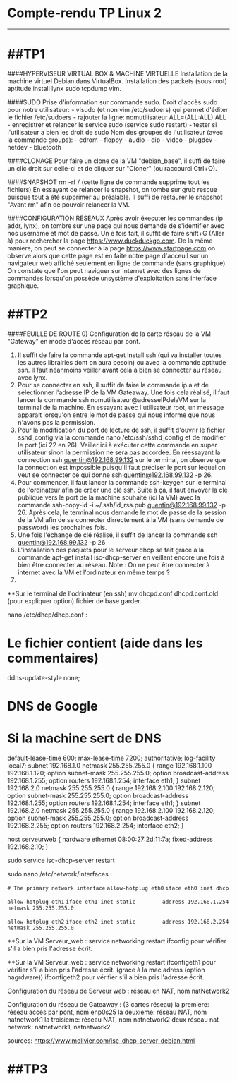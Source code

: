 # Compte-rendu TP Linux 2
*************************

##TP1
=====
####HYPERVISEUR VIRTUAL BOX & MACHINE VIRTUELLE
Installation de la machine virtuel Debian dans VirtualBox.
Installation des packets (sous root) aptitude  install lynx sudo tcpdump vim.

####SUDO
Prise d'information sur commande sudo.
Droit d'accès sudo pour notre utilisateur:
	- visudo (et non vim /etc/sudoers) qui permet d'éditer le fichier /etc/sudoers
	- rajouter la ligne: nomutilisateur ALL=(ALL:ALL) ALL
	- enregistrer et relancer le service sudo (service sudo restart)
	- tester si l'utilisateur a bien les droit de sudo
Nom des groupes de l'utilisateur (avec la commande groups):
	- cdrom		- floppy	- audio		- dip
	- video		- plugdev	- netdev	- bluetooth

####CLONAGE
Pour faire un clone de la VM "debian_base", il suffi de faire un clic droit sur celle-ci et de cliquer sur "Cloner" (ou raccourci Ctrl+O).

####SNAPSHOT
rm -rf / (cette ligne de commande supprime tout les fichiers)
En essayant de relancer le snapshot, on tombe sur grub rescue puisque tout à été supprimer au préalable.
Il suffi de restaurer le snapshot "Avant rm" afin de pouvoir relancer la VM.

####CONFIGURATION RÉSEAUX
Après avoir éxecuter les commandes (ip addr, lynx), on tombre sur une page qui nous demande de s'identifier avec nos username et mot de passe. Un e fois fait, il suffit de faire shift+G (Aller à) pour rechercher la page https://www.duckduckgo.com. De la même manière, on peut se connecter à la page https://www.startpage.com on observe alors que cette page est en faite notre page d'acceuil sur un navigateur web affiché seulement en ligne de commande (sans graphique).
On constate que l'on peut naviguer sur internet avec des lignes de commandes lorsqu'on possède unsystème d'exploitation sans interface graphique.

##TP2
=====
####FEUILLE DE ROUTE
0) Configuration de la carte réseau de la VM "Gateway" en mode d'accès réseau par pont.
1) Il suffit de faire la commande apt-get install ssh (qui va installer toutes les autres librairies dont on aura besoin) ou avec la commande aptitude ssh.
Il faut néanmoins veiller avant celà à bien se connecter au réseau avec lynx.
2) Pour se connecter en ssh, il suffit de faire la commande ip a et de selectionner l'adresse IP de la VM Gateaway. Une fois cela réalisé, il faut lancer la commande ssh nomutilisateur@adresseIPdelaVM sur la terminal de la machine.
En essayant avec l'utilisateur root, un message apparait lorsqu'on entre le mot de passe qui nous informe que nous n'avons pas la permission.
3) Pour la modification du port de lecture de ssh, il suffit d'ouvrir le fichier sshd_config via la commande nano /etc/ssh/sshd_config et de modifier le port (ici 22 en 26).
Veiller ici à exécuter cette commande en super utilisateur sinon la permission ne sera pas accordée.
En réessayant la connection ssh quentin@192.168.99.132 sur le terminal, on observe que la connection est impossible puisqu'il faut préciser le port sur lequel on veut se connecter ce qui donne ssh quentin@192.168.99.132 -p 26.
4) Pour commencer, il faut lancer la commande ssh-keygen sur le terminal de l'ordinateur afin de créer une clé ssh. Suite à ça, il faut envoyer la clé publique vers le port de la machine souhaité (ici la VM) avec la commande ssh-copy-id -i ~/.ssh/id_rsa.pub quentin@192.168.99.132 -p 26. Après cela, le terminal nous demande le mot de passe de la session de la VM afin de se connecter dirrectement à la VM (sans demande de password) les prochaines fois.
5) Une fois l'échange de clé réalisé, il suffit de lancer la commande ssh quentin@192.168.99.132 -p 26
6) L'installation des paquets pour le serveur dhcp se fait grâce à la commande apt-get install isc-dhcp-server en veillant encore une fois à bien être connecter au réseau.
Note : On ne peut être connecter à internet avec la VM et l'ordinateur en même temps ?
7)
**Sur le terminal de l'odrinateur (en ssh)
mv dhcpd.conf dhcpd.conf.old (pour expliquer option)
fichier de base garder.

nano /etc/dhcp/dhcp.conf :

# Le fichier contient (aide dans les commentaires)
ddns-update-style none;
# DNS de Google
# Si la machine sert de DNS
default-lease-time 600;
max-lease-time 7200;
authoritative;
log-facility local7;
subnet 192.168.1.0 netmask 255.255.255.0 {
    range 192.168.1.100 192.168.1.120;
    option subnet-mask 255.255.255.0;
    option broadcast-address 192.168.1.255;
    option routers 192.168.1.254;
    interface eth1;
}
subnet 192.168.2.0 netmask 255.255.255.0 {
    range 192.168.2.100 192.168.2.120;
    option subnet-mask 255.255.255.0;
    option broadcast-address 192.168.1.255;
    option routers 192.168.1.254;
    interface eth1;
}
subnet 192.168.2.0 netmask 255.255.255.0 {
    range 192.168.2.100 192.168.2.120;
    option subnet-mask 255.255.255.0;
    option broadcast-address 192.168.2.255;
    option routers 192.168.2.254;
    interface eth2;
}

host serveurweb {
        hardware ethernet 08:00:27:2d:11:7a;
        fixed-address 192.168.2.10;
}

sudo service isc-dhcp-server restart

sudo nano /etc/network/interfaces :


`# The primary network interface`
`allow-hotplug eth0`
`iface eth0 inet dhcp`

`allow-hotplug eth1`
`iface eth1 inet static`
`        address 192.168.1.254`
`        netmask 255.255.255.0`

`allow-hotplug eth2`
`iface eth2 inet static`
`        address 192.168.2.254`
`        netmask 255.255.255.0`


**Sur la VM Serveur_web :
service networking restart
ifconfig pour vérifier s'il a bien pris l'adresse écrit.

**Sur la VM Serveur_web :
service networking restart
ifconfigeth1 pour vérifier s'il a bien pris l'adresse écrit. (grace à la mac adress (option hagrdware))
ifconfigeth2 pour vérifier s'il a bien pris l'adresse écrit.


Configuration du réseau de Serveur web :
réseau en NAT, nom natNetwork2

Configuration du réseau de Gateaway : (3 cartes réseau)
la premiere:
réseau acces par pont, nom enp0s25
la deuxieme:
réseau NAT, nom natnetwork1
la troisieme:
réseau NAT, nom natnetwork2
deux réseau nat network:
natnetwork1, natnetwork2

sources:
https://www.molivier.com/isc-dhcp-server-debian.html

##TP3
=====

